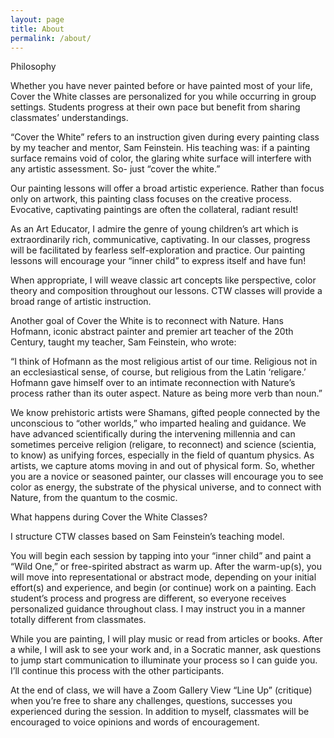 ```yaml
---
layout: page
title: About
permalink: /about/
---
```


Philosophy

Whether you have never painted before or have painted most of your life, Cover the White classes are personalized for you while occurring in group settings. Students progress at their own pace but benefit from sharing classmates’ understandings.

“Cover the White” refers to an instruction given during every painting class by my teacher and mentor, Sam Feinstein. His teaching was: if a painting surface remains void of color, the glaring white surface will interfere with any artistic assessment. So- just “cover the white.”

Our painting lessons will offer a broad artistic experience. Rather than focus only on artwork, this painting class focuses on the creative process. Evocative, captivating paintings are often the collateral, radiant result!

As an Art Educator, I admire the genre of young children’s art which is extraordinarily rich, communicative, captivating. In our classes, progress will be facilitated by fearless self-exploration and practice. Our painting lessons will encourage your “inner child” to express itself and have fun!

When appropriate, I will weave classic art concepts like perspective, color theory and composition throughout our lessons. CTW classes will provide a broad range of artistic instruction.

Another goal of Cover the White is to reconnect with Nature. Hans Hofmann, iconic abstract painter and premier art teacher of the 20th Century, taught my teacher, Sam Feinstein, who wrote:

“I think of Hofmann as the most religious artist of our time. Religious not in an ecclesiastical sense, of course, but religious from the Latin ‘religare.’ Hofmann gave himself over to an intimate reconnection with Nature’s process rather than its outer aspect. Nature as being more verb than noun.”

We know prehistoric artists were Shamans, gifted people connected by the unconscious to “other worlds,” who imparted healing and guidance. We have advanced scientifically during the intervening millennia and can sometimes perceive religion (religare, to reconnect) and science (scientia, to know) as unifying forces, especially in the field of quantum physics. As artists, we capture atoms moving in and out of physical form. So, whether you are a novice or seasoned painter, our classes will encourage you to see color as energy, the substrate of the physical universe, and to connect with Nature, from the quantum to the cosmic.


What happens during Cover the White Classes?

I structure CTW classes based on Sam Feinstein’s teaching model.

You will begin each session by tapping into your “inner child” and paint a “Wild One,” or free-spirited abstract as warm up. After the warm-up(s), you will move into representational or abstract mode, depending on your initial effort(s) and experience, and begin (or continue) work on a painting. Each student’s process and progress are different, so everyone receives personalized guidance throughout class. I may instruct you in a manner totally different from classmates.

While you are painting, I will play music or read from articles or books. After a while, I will ask to see your work and, in a Socratic manner, ask questions to jump start communication to illuminate your process so I can guide you. I’ll continue this process with the other participants.

At the end of class, we will have a Zoom Gallery View “Line Up” (critique) when you’re free to share any challenges, questions, successes you experienced during the session. In addition to myself, classmates will be encouraged to voice opinions and words of encouragement.